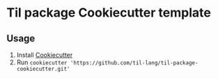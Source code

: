 # Til package Cookiecutter template

## Usage

1. Install [Cookiecutter](https://cookiecutter.readthedocs.io/)
1. Run `cookiecutter 'https://github.com/til-lang/til-package-cookiecutter.git'`


